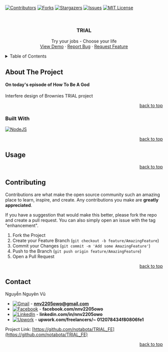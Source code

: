 <a name="readme-top"></a>

<!-- PROJECT SHIELDS -->

[![Contributors][contributors-shield]][contributors-url]
[![Forks][forks-shield]][forks-url]
[![Stargazers][stars-shield]][stars-url]
[![Issues][issues-shield]][issues-url]
[![MIT License][license-shield]][license-url]

<br />
<div align="center">

<h3 align="center">TRIAL</h3>

<p align="center">
    Try your jobs - Choose your life
    <br />
    <a href="https://github.com/notabota/TRIAL_FE">View Demo</a>
    ·
    <a href="https://github.com/notabota/TRIAL_FE/issues">Report Bug</a>
    ·
    <a href="https://github.com/notabota/TRIAL_FE/issues">Request Feature</a>
  </p>
</div>

<!-- TABLE OF CONTENTS -->

<details>
  <summary>Table of Contents</summary>
  <ol>
    <li>
      <a href="#about-the-project">About The Project</a>
      <ul>
        <li><a href="#built-with">Built With</a></li>
      </ul>
    </li>
    <li><a href="#usage">Usage</a></li>
    <li><a href="#contributing">Contributing</a></li>
    <li><a href="#contact">Contact</a></li>
  </ol>
</details>

<!-- ABOUT THE PROJECT -->

## About The Project

#### On today's episode of How To Be A God

Interfere design of Brownies TRIAL project

<p style="text-align: right;"><a href="#readme-top">back to top</a></p>

### Built With

[![NodeJS](https://img.shields.io/badge/node.js-6DA55F?style=for-the-badge&logo=node.js&logoColor=white)](https://nodejs.org/en)

<p style="text-align: right;"><a href="#readme-top">back to top</a></p>

## Usage

<p style="text-align: right;"><a href="#readme-top">back to top</a></p>

<!-- CONTRIBUTING -->

## Contributing

Contributions are what make the open source community such an amazing place to learn, inspire, and create. Any
contributions you make are **greatly appreciated**.

If you have a suggestion that would make this better, please fork the repo and create a pull request. You can also
simply open an issue with the tag "enhancement".

1. Fork the Project
2. Create your Feature Branch (`git checkout -b feature/AmazingFeature`)
3. Commit your Changes (`git commit -m 'Add some AmazingFeature'`)
4. Push to the Branch (`git push origin feature/AmazingFeature`)
5. Open a Pull Request

<p style="text-align: right;"><a href="#readme-top">back to top</a></p>

## Contact

Nguyễn Nguyên Vũ

* [![Gmail][gmail]]() - **nnv2205owo@gmail.com**
* [![Facebook][facebook]](https://www.facebook.com/nnv2205owo/) - **facebook.com/nnv2205owo**
* [![LinkedIn][linkedin]](https://www.linkedin.com/in/nnv2205owo/) - **linkedin.com/in/nnv2205owo**
* [![Upwork][upwork]](https://www.upwork.com/freelancers/~012078434f80806fe1) - **upwork.com/freelancers/~
  012078434f80806fe1**

Project Link: [https://github.com/notabota/TRIAL_FE](https://github.com/notabota/TRIAL_FE)

<p style="text-align: right;"><a href="#readme-top">back to top</a></p>

<!-- MARKDOWN LINKS & IMAGES -->

[contributors-shield]: https://img.shields.io/github/contributors/notabota/TRIAL_FE.svg?style=for-the-badge

[contributors-url]: https://github.com/notabota/TRIAL_FE/graphs/contributors

[forks-shield]: https://img.shields.io/github/forks/notabota/TRIAL_FE.svg?style=for-the-badge

[forks-url]: https://github.com/notabota/TRIAL_FE/network/members

[stars-shield]: https://img.shields.io/github/stars/notabota/TRIAL_FE.svg?style=for-the-badge

[stars-url]: https://github.com/notabota/TRIAL_FE/stargazers

[issues-shield]: https://img.shields.io/github/issues/notabota/TRIAL_FE.svg?style=for-the-badge

[issues-url]: https://github.com/notabota/TRIAL_FE/issues

[license-shield]: https://img.shields.io/github/license/notabota/TRIAL_FE.svg?style=for-the-badge

[license-url]: https://github.com/notabota/TRIAL_FE/blob/master/LICENSE.txt

[linkedin-shield]: https://img.shields.io/badge/-LinkedIn-black.svg?style=for-the-badge&logo=linkedin&colorB=555

[linkedin-url]: https://linkedin.com/in/nnv2205owo

[facebook]: https://img.shields.io/badge/Facebook-1877F2?style=for-the-badge&logo=facebook&logoColor=white

[gmail]: https://img.shields.io/badge/Gmail-D14836?style=for-the-badge&logo=gmail&logoColor=white

[linkedin]: https://img.shields.io/badge/LinkedIn-0077B5?style=for-the-badge&logo=linkedin&logoColor=white

[upwork]: https://img.shields.io/badge/UpWork-6FDA44?style=for-the-badge&logo=Upwork&logoColor=white
